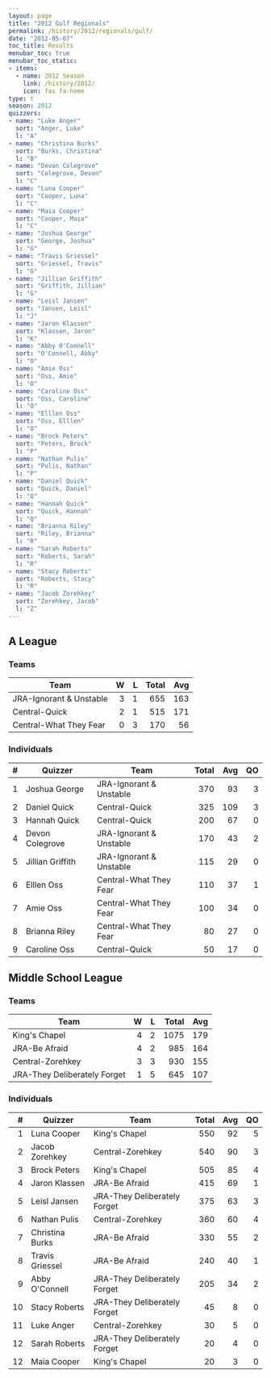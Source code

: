 ```yaml
---
layout: page
title: "2012 Gulf Regionals"
permalink: /history/2012/regionals/gulf/
date: "2012-05-07"
toc_title: Results
menubar_toc: true
menubar_toc_static:
- items:
  - name: 2012 Season
    link: /history/2012/
    icon: fas fa-home
type: t
season: 2012
quizzers:
- name: "Luke Anger"
  sort: "Anger, Luke"
  l: "A"
- name: "Christina Burks"
  sort: "Burks, Christina"
  l: "B"
- name: "Devon Colegrove"
  sort: "Colegrove, Devon"
  l: "C"
- name: "Luna Cooper"
  sort: "Cooper, Luna"
  l: "C"
- name: "Maia Cooper"
  sort: "Cooper, Maia"
  l: "C"
- name: "Joshua George"
  sort: "George, Joshua"
  l: "G"
- name: "Travis Griessel"
  sort: "Griessel, Travis"
  l: "G"
- name: "Jillian Griffith"
  sort: "Griffith, Jillian"
  l: "G"
- name: "Leisl Jansen"
  sort: "Jansen, Leisl"
  l: "J"
- name: "Jaron Klassen"
  sort: "Klassen, Jaron"
  l: "K"
- name: "Abby O'Connell"
  sort: "O'Connell, Abby"
  l: "O"
- name: "Amie Oss"
  sort: "Oss, Amie"
  l: "O"
- name: "Caroline Oss"
  sort: "Oss, Caroline"
  l: "O"
- name: "Elllen Oss"
  sort: "Oss, Elllen"
  l: "O"
- name: "Brock Peters"
  sort: "Peters, Brock"
  l: "P"
- name: "Nathan Pulis"
  sort: "Pulis, Nathan"
  l: "P"
- name: "Daniel Quick"
  sort: "Quick, Daniel"
  l: "Q"
- name: "Hannah Quick"
  sort: "Quick, Hannah"
  l: "Q"
- name: "Brianna Riley"
  sort: "Riley, Brianna"
  l: "R"
- name: "Sarah Roberts"
  sort: "Roberts, Sarah"
  l: "R"
- name: "Stacy Roberts"
  sort: "Roberts, Stacy"
  l: "R"
- name: "Jacob Zorehkey"
  sort: "Zorehkey, Jacob"
  l: "Z"
---
```


## A League

### Teams

| Team                    |    W |    L | Total |  Avg |
| ----------------------- | ---: | ---: | ----: | ---: |
| JRA-Ignorant & Unstable |    3 |    1 |   655 |  163 |
| Central-Quick           |    2 |    1 |   515 |  171 |
| Central-What They Fear  |    0 |    3 |   170 |   56 |

### Individuals

|    # | Quizzer          | Team                    | Total |  Avg |   QO |
| ---: | ---------------- | ----------------------- | ----: | ---: | ---: |
|    1 | Joshua George    | JRA-Ignorant & Unstable |   370 |   93 |    3 |
|    2 | Daniel Quick     | Central-Quick           |   325 |  109 |    3 |
|    3 | Hannah Quick     | Central-Quick           |   200 |   67 |    0 |
|    4 | Devon Colegrove  | JRA-Ignorant & Unstable |   170 |   43 |    2 |
|    5 | Jillian Griffith | JRA-Ignorant & Unstable |   115 |   29 |    0 |
|    6 | Elllen Oss       | Central-What They Fear  |   110 |   37 |    1 |
|    7 | Amie Oss         | Central-What They Fear  |   100 |   34 |    0 |
|    8 | Brianna Riley    | Central-What They Fear  |    80 |   27 |    0 |
|    9 | Caroline Oss     | Central-Quick           |    50 |   17 |    0 |

## Middle School League

### Teams

| Team                         |    W |    L | Total |  Avg |
| ---------------------------- | ---: | ---: | ----: | ---: |
| King's Chapel                |    4 |    2 |  1075 |  179 |
| JRA-Be Afraid                |    4 |    2 |   985 |  164 |
| Central-Zorehkey             |    3 |    3 |   930 |  155 |
| JRA-They Deliberately Forget |    1 |    5 |   645 |  107 |

### Individuals

|    # | Quizzer         | Team                         | Total |  Avg |   QO |
| ---: | --------------- | ---------------------------- | ----: | ---: | ---: |
|    1 | Luna Cooper     | King's Chapel                |   550 |   92 |    5 |
|    2 | Jacob Zorehkey  | Central-Zorehkey             |   540 |   90 |    3 |
|    3 | Brock Peters    | King's Chapel                |   505 |   85 |    4 |
|    4 | Jaron Klassen   | JRA-Be Afraid                |   415 |   69 |    1 |
|    5 | Leisl Jansen    | JRA-They Deliberately Forget |   375 |   63 |    3 |
|    6 | Nathan Pulis    | Central-Zorehkey             |   360 |   60 |    4 |
|    7 | Christina Burks | JRA-Be Afraid                |   330 |   55 |    2 |
|    8 | Travis Griessel | JRA-Be Afraid                |   240 |   40 |    1 |
|    9 | Abby O'Connell  | JRA-They Deliberately Forget |   205 |   34 |    2 |
|   10 | Stacy Roberts   | JRA-They Deliberately Forget |    45 |    8 |    0 |
|   11 | Luke Anger      | Central-Zorehkey             |    30 |    5 |    0 |
|   12 | Sarah Roberts   | JRA-They Deliberately Forget |    20 |    4 |    0 |
|   12 | Maia Cooper     | King's Chapel                |    20 |    3 |    0 |